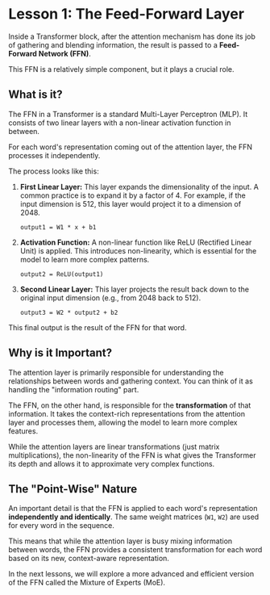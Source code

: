 # Lesson 1: The Feed-Forward Layer

Inside a Transformer block, after the attention mechanism has done its job of gathering and blending information, the result is passed to a **Feed-Forward Network (FFN)**.

This FFN is a relatively simple component, but it plays a crucial role.

## What is it?

The FFN in a Transformer is a standard Multi-Layer Perceptron (MLP). It consists of two linear layers with a non-linear activation function in between.

For each word's representation coming out of the attention layer, the FFN processes it independently.

The process looks like this:

1.  **First Linear Layer:** This layer expands the dimensionality of the input. A common practice is to expand it by a factor of 4. For example, if the input dimension is 512, this layer would project it to a dimension of 2048.

    `output1 = W1 * x + b1`

2.  **Activation Function:** A non-linear function like ReLU (Rectified Linear Unit) is applied. This introduces non-linearity, which is essential for the model to learn more complex patterns.

    `output2 = ReLU(output1)`

3.  **Second Linear Layer:** This layer projects the result back down to the original input dimension (e.g., from 2048 back to 512).

    `output3 = W2 * output2 + b2`

This final output is the result of the FFN for that word.

## Why is it Important?

The attention layer is primarily responsible for understanding the relationships between words and gathering context. You can think of it as handling the "information routing" part.

The FFN, on the other hand, is responsible for the **transformation** of that information. It takes the context-rich representations from the attention layer and processes them, allowing the model to learn more complex features.

While the attention layers are linear transformations (just matrix multiplications), the non-linearity of the FFN is what gives the Transformer its depth and allows it to approximate very complex functions.

## The "Point-Wise" Nature

An important detail is that the FFN is applied to each word's representation **independently and identically**. The same weight matrices (`W1`, `W2`) are used for every word in the sequence.

This means that while the attention layer is busy mixing information between words, the FFN provides a consistent transformation for each word based on its new, context-aware representation.

In the next lessons, we will explore a more advanced and efficient version of the FFN called the Mixture of Experts (MoE).